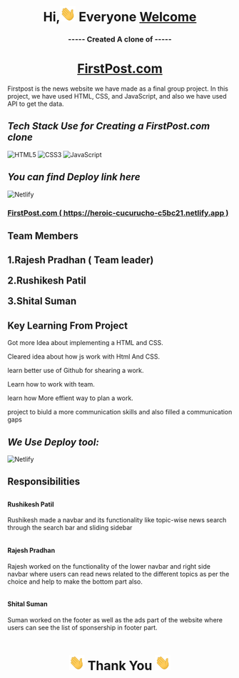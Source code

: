 
<h1 align="center"> Hi,<img style="width: 35px;" src="https://raw.githubusercontent.com/ABSphreak/ABSphreak/master/gifs/Hi.gif" alt=""> Everyone <a href="https://reliable-llama-c038f5.netlify.app/" target="_blank"> Welcome </a></h1>
<h3 align="center" >-----  Created A clone of  -----</h3>
<h1 align="center"><a href="https://heroic-cucurucho-c5bc21.netlify.app" target="_blank"> FirstPost.com</a></h1>

<p>
Firstpost is the news website we have made as a final group project. In this project, we have used HTML, CSS, and JavaScript, and also we have used API to get the data.
</p>

<h2 align="left"><i>Tech Stack Use for Creating a FirstPost.com clone</i></h2>
<div align="left">
<img alt="HTML5" src="https://img.shields.io/badge/html5-%23E34F26.svg?style=for-the-badge&logo=html5&logoColor=white"/>
<img alt="CSS3" src="https://img.shields.io/badge/css3-%231572B6.svg?style=for-the-badge&logo=css3&logoColor=white"/> 
<img alt="JavaScript" src="https://img.shields.io/badge/javascript-%23323330.svg?style=for-the-badge&logo=javascript&logoColor=%23F7DF1E"/>
</div>

<h2 align="left"><i>You can find Deploy link here</i></h2>
  <img alt="Netlify" src="https://img.shields.io/badge/Netlify-00C7B7?style=for-the-badge&logo=netlify&logoColor=white"/>
<h3 align="left"><a href="https://reliable-llama-c038f5.netlify.app/" target="_blank"> FirstPost.com ( https://heroic-cucurucho-c5bc21.netlify.app )</a></h3>


<h2>Team Members<h2>
<p>1.Rajesh Pradhan ( Team leader)</p>
<p>2.Rushikesh Patil </p>
<p>3.Shital Suman</p>



<h2>Key Learning From Project</h2>
<p>Got more Idea about implementing a HTML and CSS.</p>
<p>Cleared idea about how js work with Html And CSS.</p>
<p>learn better use of Github for shearing a work.</p>
<p>Learn how to work with team.</p>
<p>learn how More effient way to plan a work.</p>
<p>project to biuld a more communication skills and also filled a communication gaps</p>

<h2 align="left"><i> We Use Deploy tool:</i></h2>
<div align="left">
  <img alt="Netlify" src="https://img.shields.io/badge/Netlify-00C7B7?style=for-the-badge&logo=netlify&logoColor=white"/>
</div>
<h2>Responsibilities<h2>


<h4>Rushikesh Patil </h4>
<p> Rushikesh made a navbar and its functionality like topic-wise news search through the search bar and sliding sidebar </p>
 <div style="display: grid; grid-template-columns: repeat(2,1fr); gap:20px " >
  <img style="width: 100%;" src="https://miro.medium.com/max/720/1*-7k9K1_83P3aZw6hPXIvng.png" alt="">

 </div>

<h4>Rajesh Pradhan </h4>
<p>Rajesh worked on the functionality of the lower navbar and right side navbar where users can read news related to the different topics as per the choice and help to make the bottom part also.</p>
 <div style="display: grid; grid-template-columns: repeat(2,1fr); gap:20px" >

  <img style="width: 100%;" src="https://miro.medium.com/max/720/1*8uGVL3WkWroTboehmbrbwQ.png" alt="">
  <img style="width: 100%;" src="https://miro.medium.com/max/720/1*jiggliQqCio_gTc-0oGxgg.png" alt="">
 </div>


<h4>Shital Suman</h4>
<p> Suman worked on the footer as well as the ads part of the website where users can see the list of sponsership in footer part. </p>
 <div style="display: grid; grid-template-columns: repeat(2,1fr); gap:20px " >
  <img style="width: 100%;" src="https://miro.medium.com/max/720/1*N0Ky52eu-0mzrgnZ5itO1w.png" alt="">
  <img style="width: 100%;" src="https://miro.medium.com/max/720/1*c8LpgjDDt3UQ80w9vVcxWQ.png" alt="">

 </div>

<h1 align="center"> <img style="width: 35px;" src="https://raw.githubusercontent.com/ABSphreak/ABSphreak/master/gifs/Hi.gif" alt=""> Thank You <img style="width: 35px;" src="https://raw.githubusercontent.com/ABSphreak/ABSphreak/master/gifs/Hi.gif" alt=""> <a href="https://reliable-llama-c038f5.netlify.app/" target="_blank"> </a></h1>
